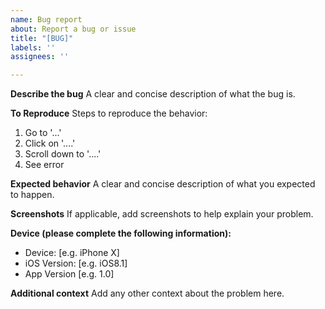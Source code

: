 ```yaml
---
name: Bug report
about: Report a bug or issue
title: "[BUG]"
labels: ''
assignees: ''

---
```


**Describe the bug**
A clear and concise description of what the bug is.

**To Reproduce**
Steps to reproduce the behavior:
1. Go to '...'
2. Click on '....'
3. Scroll down to '....'
4. See error

**Expected behavior**
A clear and concise description of what you expected to happen.

**Screenshots**
If applicable, add screenshots to help explain your problem.

**Device (please complete the following information):**
- Device: [e.g. iPhone X]
 - iOS Version: [e.g. iOS8.1]
 - App Version [e.g. 1.0]

**Additional context**
Add any other context about the problem here.
